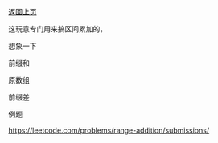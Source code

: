 [返回上页](../index.md)

这玩意专门用来搞区间累加的，

想象一下

前缀和      

原数组

前缀差

例题

https://leetcode.com/problems/range-addition/submissions/